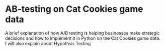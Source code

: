 # AB-testing on Cat Cookies game data
A brief explanation of how A/B testing is helping businesses make strategic decisions and how to implement it in Python on the Cat Cookies game data.
I will also explain about Hypothsis Testing 
